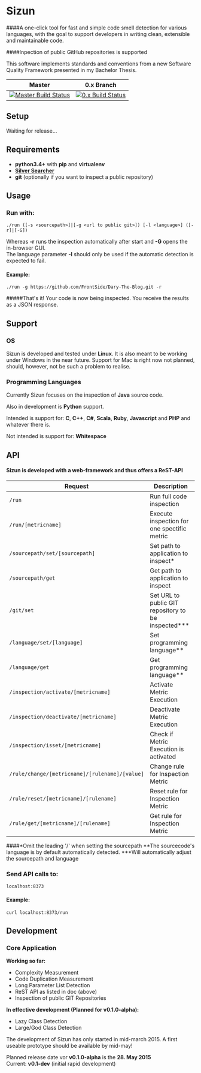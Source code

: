 # Sizun

####A one-click tool for fast and simple code smell detection for various languages, with the goal to support developers in writing clean, extensible and maintainable code.

####Inpection of public GitHub repositories is supported

This software implements standards and conventions from a new Software Quality Framework presented in my Bachelor Thesis.

Master | 0.x Branch
-------|-----------
[![Master Build Status](https://travis-ci.org/FrontSide/Sizun.svg?branch=master)](https://travis-ci.org/FrontSide/Sizun) | [![0.x Build Status](https://travis-ci.org/FrontSide/Sizun.svg?branch=0.x)](https://travis-ci.org/FrontSide/Sizun)

## Setup

Waiting for release...

## Requirements

- **python3.4+** with **pip** and **virtualenv**
- **[Silver Searcher](https://github.com/ggreer/the_silver_searcher)**
- **git** (optionally if you want to inspect a public repository)

## Usage
### Run with:

    ./run ([-s <sourcepath>]|[-g <url to public git>]) [-l <language>] ([-r]|[-G])

Whereas **-r** runs the inspection automatically after start and **-G** opens the in-browser GUI.<br>
The language parameter **-l** should only be used if the automatic detection is expected to fail.

#### Example:

    ./run -g https://github.com/FrontSide/Dary-The-Blog.git -r

#####That's it! Your code is now being inspected. You receive the results as a JSON response.

## Support
### OS
Sizun is developed and tested under **Linux**. It is also meant to be working under Windows in the near future.
Support for Mac is right now not planned, should, however, not be such a problem to realise.

### Programming Languages
Currently Sizun focuses on the inspection of **Java** source code.

Also in development is **Python** support.

Intended is support for: **C**, **C++**, **C#**, **Scala**, **Ruby**, **Javascript** and **PHP** and whatever there is.

Not intended is support for: **Whitespace**

## API
#### Sizun is developed with a web-framework and thus offers a ReST-API

Request | Description
------- | -----------
`/run`  | Run full code inspection
`/run/[metricname]`  | Execute inspection for one spectific metric
`/sourcepath/set/[sourcepath]`  | Set path to application to inspect*
`/sourcepath/get`  | Get path to application to inspect
`/git/set`  | Set URL to public GIT repository to be inspected***
`/language/set/[language]`  | Set programming language**
`/language/get`  | Get programming language**
`/inspection/activate/[metricname]`  | Activate Metric Execution
`/inspection/deactivate/[metricname]`  | Deactivate Metric Execution
`/inspection/isset/[metricname]`  | Check if Metric Execution is activated
`/rule/change/[metricname]/[rulename]/[value]`  | Change rule for Inspection Metric
`/rule/reset/[metricname]/[rulename]`  | Reset rule for Inspection Metric
`/rule/get/[metricname]/[rulename]`  | Get rule for Inspection Metric

####*Omit the leading '/' when setting the sourcepath
**The sourcecode's language is by default automatically detected.
***Will automatically adjust the sourcepath and language

### Send API calls to:

    localhost:8373

#### Example:

    curl localhost:8373/run


## Development

### Core Application

**Working so far:**
- Complexity Measurement
- Code Duplication Measurement
- Long Parameter List Detection
- ReST API as listed in doc (above)
- Inspection of public GIT Repositories

**In effective development (Planned for v0.1.0-alpha):**
- Lazy Class Detection
- Large/God Class Detection

The development of Sizun has only started in mid-march 2015.
A first useable prototype should be available by mid-may!

Planned release date vor **v0.1.0-alpha** is the **28. May 2015**<br />
Current: **v0.1-dev** (initial rapid development)
